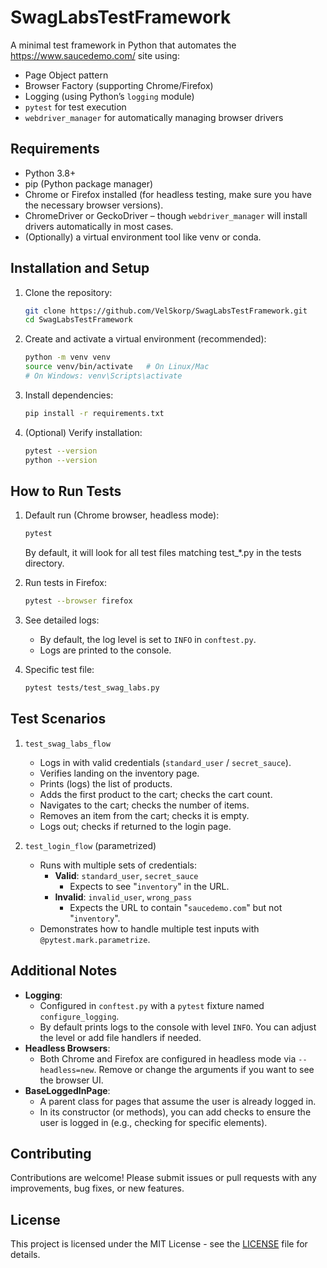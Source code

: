 # SwagLabsTestFramework

A minimal test framework in Python that automates the https://www.saucedemo.com/ site using:
- Page Object pattern
- Browser Factory (supporting Chrome/Firefox)
- Logging (using Python’s `logging` module)
- `pytest` for test execution
- `webdriver_manager` for automatically managing browser drivers

## Requirements

- Python 3.8+
- pip (Python package manager)
- Chrome or Firefox installed (for headless testing, make sure you have the necessary browser versions).
- ChromeDriver or GeckoDriver – though `webdriver_manager` will install drivers automatically in most cases.
- (Optionally) a virtual environment tool like venv or conda.

## Installation and Setup

1. Clone the repository:
    ```bash
    git clone https://github.com/VelSkorp/SwagLabsTestFramework.git
    cd SwagLabsTestFramework
    ```

2. Create and activate a virtual environment (recommended):
    ```bash
    python -m venv venv
    source venv/bin/activate   # On Linux/Mac
    # On Windows: venv\Scripts\activate
    ```

3. Install dependencies:
    ```bash
    pip install -r requirements.txt
    ```

4. (Optional) Verify installation:
    ```bash
    pytest --version
    python --version
    ```

## How to Run Tests

1. Default run (Chrome browser, headless mode):
    ```bash
    pytest
    ``` 
    By default, it will look for all test files matching test_*.py in the tests directory.

2. Run tests in Firefox:
    ```bash
    pytest --browser firefox
    ```

3. See detailed logs:
    - By default, the log level is set to `INFO` in `conftest.py`.
    - Logs are printed to the console.

4. Specific test file:
    ```bash
    pytest tests/test_swag_labs.py
    ```

## Test Scenarios

1. `test_swag_labs_flow`
    - Logs in with valid credentials (`standard_user` / `secret_sauce`).
    - Verifies landing on the inventory page.
    - Prints (logs) the list of products.
    - Adds the first product to the cart; checks the cart count.
    - Navigates to the cart; checks the number of items.
    - Removes an item from the cart; checks it is empty.
    - Logs out; checks if returned to the login page.

2. `test_login_flow` (parametrized)
    - Runs with multiple sets of credentials:
        - **Valid**: `standard_user`, `secret_sauce`
            - Expects to see "`inventory`" in the URL.
        - **Invalid**: `invalid_user`, `wrong_pass`
            - Expects the URL to contain "`saucedemo.com`" but not "`inventory`".
    - Demonstrates how to handle multiple test inputs with `@pytest.mark.parametrize`.

## Additional Notes

- **Logging**:
    - Configured in `conftest.py` with a `pytest` fixture named `configure_logging`.
    - By default prints logs to the console with level `INFO`. You can adjust the level or add file handlers if needed.
- **Headless Browsers**:
    - Both Chrome and Firefox are configured in headless mode via `--headless=new`. Remove or change the arguments if you want to see the browser UI.
- **BaseLoggedInPage**:
    - A parent class for pages that assume the user is already logged in.
    - In its constructor (or methods), you can add checks to ensure the user is logged in (e.g., checking for specific elements).

## Contributing

Contributions are welcome! Please submit issues or pull requests with any improvements, bug fixes, or new features.

## License

This project is licensed under the MIT License - see the [LICENSE](LICENSE) file for details.